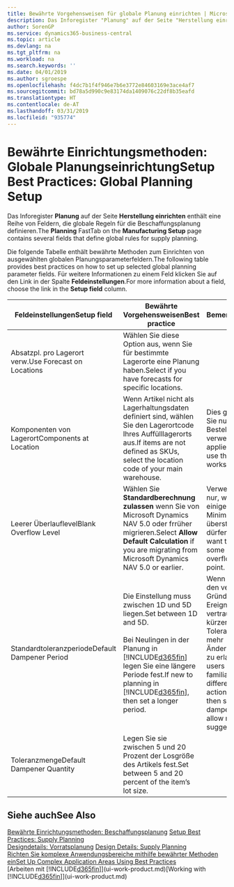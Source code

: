 ```yaml
---
title: Bewährte Vorgehensweisen für globale Planung einrichten | Microsoft Docs
description: Das Inforegister "Planung" auf der Seite "Herstellung einrichten" enthält eine Reihe von Feldern, die globale Regeln für die Beschaffungsplanung definieren.
author: SorenGP
ms.service: dynamics365-business-central
ms.topic: article
ms.devlang: na
ms.tgt_pltfrm: na
ms.workload: na
ms.search.keywords: ''
ms.date: 04/01/2019
ms.author: sgroespe
ms.openlocfilehash: f4dc7b1f4f946e7b6e3772e84603169e3ace4af7
ms.sourcegitcommit: bd78a5d990c9e83174da1409076c22df8b35eafd
ms.translationtype: HT
ms.contentlocale: de-AT
ms.lasthandoff: 03/31/2019
ms.locfileid: "935774"
---
```

# <a name="setup-best-practices-global-planning-setup"></a><span data-ttu-id="e310b-103">Bewährte Einrichtungsmethoden: Globale Planungseinrichtung</span><span class="sxs-lookup"><span data-stu-id="e310b-103">Setup Best Practices: Global Planning Setup</span></span>
<span data-ttu-id="e310b-104">Das Inforegister **Planung** auf der Seite **Herstellung einrichten** enthält eine Reihe von Feldern, die globale Regeln für die Beschaffungsplanung definieren.</span><span class="sxs-lookup"><span data-stu-id="e310b-104">The **Planning** FastTab on the **Manufacturing Setup** page contains several fields that define global rules for supply planning.</span></span>  

 <span data-ttu-id="e310b-105">Die folgende Tabelle enthält bewährte Methoden zum Einrichten von ausgewählten globalen Planungsparameterfeldern.</span><span class="sxs-lookup"><span data-stu-id="e310b-105">The following table provides best practices on how to set up selected global planning parameter fields.</span></span> <span data-ttu-id="e310b-106">Für weitere Informationen zu einem Feld klicken Sie auf den Link in der Spalte **Feldeinstellungen**.</span><span class="sxs-lookup"><span data-stu-id="e310b-106">For more information about a field, choose the link in the **Setup field** column.</span></span>  

|<span data-ttu-id="e310b-107">Feldeinstellungen</span><span class="sxs-lookup"><span data-stu-id="e310b-107">Setup field</span></span>|<span data-ttu-id="e310b-108">Bewährte Vorgehensweisen</span><span class="sxs-lookup"><span data-stu-id="e310b-108">Best practice</span></span>|<span data-ttu-id="e310b-109">Bemerkung</span><span class="sxs-lookup"><span data-stu-id="e310b-109">Comment</span></span>|  
|-----------------|-------------------|-------------|  
|<span data-ttu-id="e310b-110">Absatzpl. pro Lagerort verw.</span><span class="sxs-lookup"><span data-stu-id="e310b-110">Use Forecast on Locations</span></span>|<span data-ttu-id="e310b-111">Wählen Sie diese Option aus, wenn Sie für bestimmte Lagerorte eine Planung haben.</span><span class="sxs-lookup"><span data-stu-id="e310b-111">Select if you have forecasts for specific locations.</span></span>||  
|<span data-ttu-id="e310b-112">Komponenten von Lagerort</span><span class="sxs-lookup"><span data-stu-id="e310b-112">Components at Location</span></span>|<span data-ttu-id="e310b-113">Wenn Artikel nicht als Lagerhaltungsdaten definiert sind, wählen Sie den Lagerortcode Ihres Auffülllagerorts aus.</span><span class="sxs-lookup"><span data-stu-id="e310b-113">If items are not defined as SKUs, select the location code of your main warehouse.</span></span>|<span data-ttu-id="e310b-114">Dies gilt auch, wenn Sie nur den Bestellvorschlag verwenden.</span><span class="sxs-lookup"><span data-stu-id="e310b-114">This also applies if you only use the requisition worksheet.</span></span>|  
|<span data-ttu-id="e310b-115">Leerer Überlauflevel</span><span class="sxs-lookup"><span data-stu-id="e310b-115">Blank Overflow Level</span></span>|<span data-ttu-id="e310b-116">Wählen Sie **Standardberechnung zulassen** wenn Sie von Microsoft Dynamics NAV 5.0 oder frrüher migrieren.</span><span class="sxs-lookup"><span data-stu-id="e310b-116">Select **Allow Default Calculation** if you are migrating from Microsoft Dynamics NAV 5.0 or earlier.</span></span>|<span data-ttu-id="e310b-117">Verwenden Sie dies nur, wenn alle oder einige Artikel den Minimalbestand übersteigen dürfen.</span><span class="sxs-lookup"><span data-stu-id="e310b-117">Use only if you want to allow all or some of your items to overflow the reorder point.</span></span>|  
|<span data-ttu-id="e310b-118">Standardtoleranzperiode</span><span class="sxs-lookup"><span data-stu-id="e310b-118">Default Dampener Period</span></span>|<span data-ttu-id="e310b-119">Die Einstellung muss zwischen 1D und 5D liegen.</span><span class="sxs-lookup"><span data-stu-id="e310b-119">Set between 1D and 5D.</span></span><br /><br /> <span data-ttu-id="e310b-120">Bei Neulingen in der Planung in [!INCLUDE[d365fin](includes/d365fin_md.md)] legen Sie eine längere Periode fest.</span><span class="sxs-lookup"><span data-stu-id="e310b-120">If new to planning in [!INCLUDE[d365fin](includes/d365fin_md.md)], then set a longer period.</span></span>|<span data-ttu-id="e310b-121">Wenn Benutzer mit den verschiedenen Gründen für Ereignismeldungen vertraut sind, dann kürzen Sie die Toleranzperiode, um mehr Änderungsvorschläge zu erlauben.</span><span class="sxs-lookup"><span data-stu-id="e310b-121">When users are more familiar with the different reasons for action messages, then shorten the dampener period to allow more change suggestions.</span></span>|  
|<span data-ttu-id="e310b-122">Toleranzmenge</span><span class="sxs-lookup"><span data-stu-id="e310b-122">Default Dampener Quantity</span></span>|<span data-ttu-id="e310b-123">Legen Sie sie zwischen 5 und 20 Prozent der Losgröße des Artikels fest.</span><span class="sxs-lookup"><span data-stu-id="e310b-123">Set between 5 and 20 percent of the item’s lot size.</span></span>||  

## <a name="see-also"></a><span data-ttu-id="e310b-124">Siehe auch</span><span class="sxs-lookup"><span data-stu-id="e310b-124">See Also</span></span>  
 <span data-ttu-id="e310b-125">[Bewährte Einrichtungsmethoden: Beschaffungsplanung](setup-best-practices-supply-planning.md) </span><span class="sxs-lookup"><span data-stu-id="e310b-125">[Setup Best Practices: Supply Planning](setup-best-practices-supply-planning.md) </span></span>  
 <span data-ttu-id="e310b-126">[Designdetails: Vorratsplanung](design-details-supply-planning.md) </span><span class="sxs-lookup"><span data-stu-id="e310b-126">[Design Details: Supply Planning](design-details-supply-planning.md) </span></span>  
 [<span data-ttu-id="e310b-127">Richten Sie komplexe Anwendungsbereiche mithilfe bewährter Methoden ein</span><span class="sxs-lookup"><span data-stu-id="e310b-127">Set Up Complex Application Areas Using Best Practices</span></span>](set-up-complex-application-areas-using-best-practices.md)  
 <span data-ttu-id="e310b-128">[Arbeiten mit [!INCLUDE[d365fin](includes/d365fin_md.md)]](ui-work-product.md)</span><span class="sxs-lookup"><span data-stu-id="e310b-128">[Working with [!INCLUDE[d365fin](includes/d365fin_md.md)]](ui-work-product.md)</span></span>
